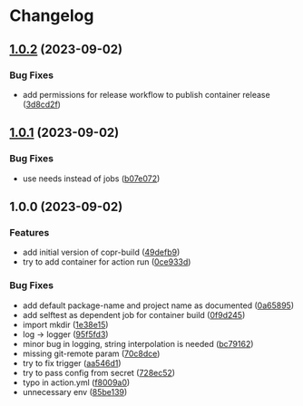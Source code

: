 # Changelog

## [1.0.2](https://github.com/akdev1l/copr-build/compare/v1.0.1...v1.0.2) (2023-09-02)


### Bug Fixes

* add permissions for release workflow to publish container release ([3d8cd2f](https://github.com/akdev1l/copr-build/commit/3d8cd2f3798dbee1d61671475d78b400a67ed0e7))

## [1.0.1](https://github.com/akdev1l/copr-build/compare/v1.0.0...v1.0.1) (2023-09-02)


### Bug Fixes

* use needs instead of jobs ([b07e072](https://github.com/akdev1l/copr-build/commit/b07e072125438485c818a6f2354b221ae47b54e0))

## 1.0.0 (2023-09-02)


### Features

* add initial version of copr-build ([49defb9](https://github.com/akdev1l/copr-build/commit/49defb92bbf9a9ed708873c2f8a95f2e4d4babbe))
* try to add container for action run ([0ce933d](https://github.com/akdev1l/copr-build/commit/0ce933d4c6bd9f648cc98371b708dbcfa553784f))


### Bug Fixes

* add default package-name and project name as documented ([0a65895](https://github.com/akdev1l/copr-build/commit/0a65895138bd07c02bfb12c2d619e1c628c8c47e))
* add selftest as dependent job for container build ([0f9d245](https://github.com/akdev1l/copr-build/commit/0f9d245b4b81edc400fb1f0822e7389e3ea23f2e))
* import mkdir ([1e38e15](https://github.com/akdev1l/copr-build/commit/1e38e159f598b58974e1b81f87cdadd053ca2a74))
* log -&gt; logger ([95f5fd3](https://github.com/akdev1l/copr-build/commit/95f5fd38c33a36f0efe297537dbb63bd50b23590))
* minor bug in logging, string interpolation is needed ([bc79162](https://github.com/akdev1l/copr-build/commit/bc79162fb03caf4eb243932416b30baaefadc2d4))
* missing git-remote param ([70c8dce](https://github.com/akdev1l/copr-build/commit/70c8dcec7117a6428c0f65479788c01cf0f8b14f))
* try to fix trigger ([aa546d1](https://github.com/akdev1l/copr-build/commit/aa546d18214f26e36591c618fb0a8b0a9b3a3d4a))
* try to pass config from secret ([728ec52](https://github.com/akdev1l/copr-build/commit/728ec526e8f55046ffffd3c5aa509ccd34366605))
* typo in action.yml ([f8009a0](https://github.com/akdev1l/copr-build/commit/f8009a021c5327a3128c0d5631a03f092502698d))
* unnecessary env ([85be139](https://github.com/akdev1l/copr-build/commit/85be139704257334c19e7b8b55671c50609c3f1c))
